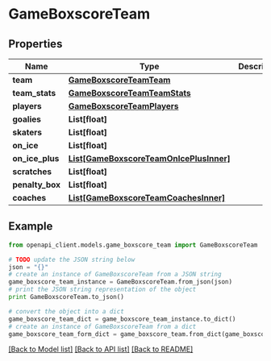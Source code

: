 # GameBoxscoreTeam


## Properties

Name | Type | Description | Notes
------------ | ------------- | ------------- | -------------
**team** | [**GameBoxscoreTeamTeam**](GameBoxscoreTeamTeam.md) |  | [optional] 
**team_stats** | [**GameBoxscoreTeamTeamStats**](GameBoxscoreTeamTeamStats.md) |  | [optional] 
**players** | [**GameBoxscoreTeamPlayers**](GameBoxscoreTeamPlayers.md) |  | [optional] 
**goalies** | **List[float]** |  | [optional] 
**skaters** | **List[float]** |  | [optional] 
**on_ice** | **List[float]** |  | [optional] 
**on_ice_plus** | [**List[GameBoxscoreTeamOnIcePlusInner]**](GameBoxscoreTeamOnIcePlusInner.md) |  | [optional] 
**scratches** | **List[float]** |  | [optional] 
**penalty_box** | **List[float]** |  | [optional] 
**coaches** | [**List[GameBoxscoreTeamCoachesInner]**](GameBoxscoreTeamCoachesInner.md) |  | [optional] 

## Example

```python
from openapi_client.models.game_boxscore_team import GameBoxscoreTeam

# TODO update the JSON string below
json = "{}"
# create an instance of GameBoxscoreTeam from a JSON string
game_boxscore_team_instance = GameBoxscoreTeam.from_json(json)
# print the JSON string representation of the object
print GameBoxscoreTeam.to_json()

# convert the object into a dict
game_boxscore_team_dict = game_boxscore_team_instance.to_dict()
# create an instance of GameBoxscoreTeam from a dict
game_boxscore_team_form_dict = game_boxscore_team.from_dict(game_boxscore_team_dict)
```
[[Back to Model list]](../README.md#documentation-for-models) [[Back to API list]](../README.md#documentation-for-api-endpoints) [[Back to README]](../README.md)


